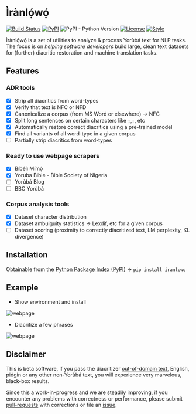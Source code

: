 # Ìrànlọ́wọ́
[![Build Status](https://travis-ci.com/ruohoruotsi/iranlowo.svg?token=DjfQAQyyoxFCdeCmWju3&branch=master)](https://travis-ci.com/ruohoruotsi/iranlowo)
[![PyPI](https://img.shields.io/pypi/v/iranlowo.svg)](https://pypi.org/project/iranlowo)
![PyPI - Python Version](https://img.shields.io/pypi/pyversions/iranlowo.svg)
[![License](https://black.readthedocs.io/en/stable/_static/license.svg)](https://github.com/ruohoruotsi/iranlowo/blob/master/LICENSE)
[![Style](https://img.shields.io/badge/code%20style-black-000000.svg)](https://github.com/ambv/black)

Ìrànlọ́wọ́ is a set of utilities to analyze &amp; process Yorùbá text for NLP tasks. The focus is on *helping software developers* build large, clean text datasets for (further) diacritic restoration and machine translation tasks.

## Features

### ADR tools
* [X] Strip all diacritics from word-types
* [X] Verify that text is NFC or NFD
* [X] Canonicalize a corpus (from MS Word or elsewhere) &rarr; NFC
* [X] Split long sentences on certain characters like `;`,`:`, etc
* [X] Automatically restore correct diacritics using a pre-trained model
* [X] Find all variants of all word-type in a given corpus
* [ ] Partially strip diacritics from word-types

### Ready to use webpage scrapers
* [X] Bíbélì Mímọ́
* [X] Yoruba Bible - Bible Society of Nigeria
* [ ] Yorùbá Blog
* [ ] BBC Yorùbá

### Corpus analysis tools
* [X] Dataset character distribution
* [X] Dataset ambuiguity statistics &rarr; Lexdif, etc for a given corpus
* [ ] Dataset scoring (proximity to correctly diacritized text, LM perplexity, KL divergence)

## Installation
Obtainable from the [Python Package Index (PyPI)](https://pypi.org/project/iranlowo/) &rarr; `pip install iranlowo`

## Example

* Show environment and install

![webpage](docs/install.gif)

* Diacritize a few phrases

![webpage](docs/adr.gif)

## Disclaimer

This is beta software, if you pass the diacritizer [out-of-domain text](https://www.quora.com/What-is-in-domain-out-domain-and-open-domain-data), English, pidgin or any other non-Yorùbá text, you will experience very marvelous, black-box results. 

Since this a work-in-progress and we are steadily improving, if you encounter any problems with correctness or performance, please submit [pull-requests](https://github.com/ruohoruotsi/iranlowo/pulls) with corrections or file an [issue](https://github.com/ruohoruotsi/iranlowo/issues).